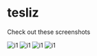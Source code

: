 # tesliz

Check out these screenshots


![i1](https://sites.google.com/a/terracaines.com/www/screenshot10212008_073548026.jpg)
![i1](https://sites.google.com/a/terracaines.com/www/screenshot08302008_130438659-full.jpg)
![i1](https://sites.google.com/a/terracaines.com/www/screenshot10232008_071139141.jpg)
![i1](https://sites.google.com/a/terracaines.com/www/screenshot01032009_135700250.jpg)
